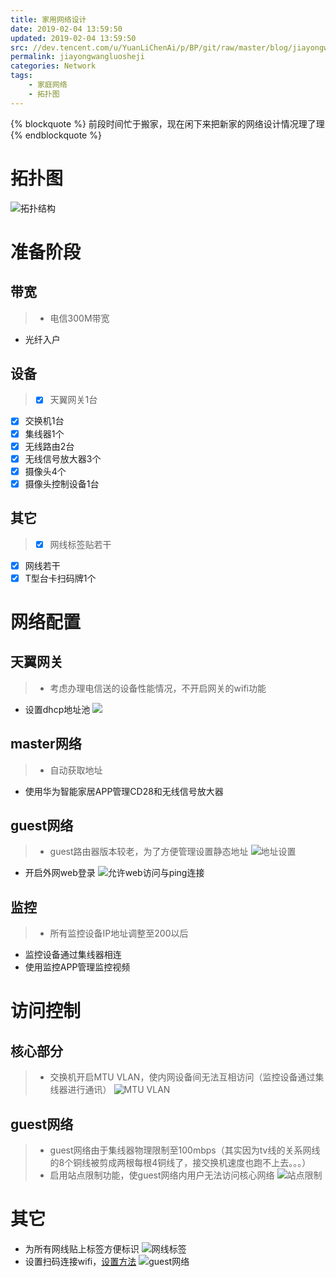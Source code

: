 ```yaml
---
title: 家用网络设计
date: 2019-02-04 13:59:50
updated: 2019-02-04 13:59:50
src: //dev.tencent.com/u/YuanLiChenAi/p/BP/git/raw/master/blog/jiayongwangluo/title.jpg
permalink: jiayongwangluosheji
categories: Network
tags:
    - 家庭网络
    - 拓扑图
---
```

{% blockquote %}
前段时间忙于搬家，现在闲下来把新家的网络设计情况理了理
{% endblockquote %}
<!--more-->
# 拓扑图
![拓扑结构](https://dev.tencent.com/u/YuanLiChenAi/p/BP/git/raw/master/blog/jiayongwangluo/家用网络.jpg)

# 准备阶段
## 带宽
>- 电信300M带宽
- 光纤入户

## 设备
>- [x] 天翼网关1台
- [x] 交换机1台
- [x] 集线器1个
- [x] 无线路由2台
- [x] 无线信号放大器3个
- [x] 摄像头4个
- [x] 摄像头控制设备1台

## 其它
>- [x] 网线标签贴若干
- [x] 网线若干
- [x] T型台卡扫码牌1个

# 网络配置
## 天翼网关
>- 考虑办理电信送的设备性能情况，不开启网关的wifi功能
- 设置dhcp地址池
![](https://dev.tencent.com/u/YuanLiChenAi/p/BP/git/raw/master/blog/jiayongwangluo/2019-02-04-14-47-23.png)

## master网络
>- 自动获取地址
- 使用华为智能家居APP管理CD28和无线信号放大器

## guest网络
>- guest路由器版本较老，为了方便管理设置静态地址
![地址设置](https://dev.tencent.com/u/YuanLiChenAi/p/BP/git/raw/master/blog/jiayongwangluo/2019-02-04-14-40-37.png)
- 开启外网web登录
![允许web访问与ping连接](https://dev.tencent.com/u/YuanLiChenAi/p/BP/git/raw/master/blog/jiayongwangluo/2019-02-04-14-43-11.png)

## 监控
>- 所有监控设备IP地址调整至200以后
- 监控设备通过集线器相连
- 使用监控APP管理监控视频

# 访问控制
## 核心部分
>- 交换机开启MTU VLAN，使内网设备间无法互相访问（监控设备通过集线器进行通讯）
![MTU VLAN](https://dev.tencent.com/u/YuanLiChenAi/p/BP/git/raw/master/blog/jiayongwangluo/2019-02-04-15-02-58.png)

## guest网络
>- guest网络由于集线器物理限制至100mbps（其实因为tv线的关系网线的8个铜线被剪成两根每根4铜线了，接交换机速度也跑不上去。。。）
>- 启用站点限制功能，使guest网络内用户无法访问核心网络
![站点限制](https://dev.tencent.com/u/YuanLiChenAi/p/BP/git/raw/master/blog/jiayongwangluo/2019-02-04-15-10-21.png)

# 其它
- 为所有网线贴上标签方便标识
![网线标签](https://dev.tencent.com/u/YuanLiChenAi/p/BP/git/raw/master/blog/jiayongwangluo/2019-02-04-15-16-03.jpg)
- 设置扫码连接wifi，[设置方法](/2018/07/03/Tutorial/Wifi-QRcode/)
![guest网络](https://dev.tencent.com/u/YuanLiChenAi/p/BP/git/raw/master/blog/jiayongwangluo/2019-02-04-15-23-57.jpg)

<br>
<br>